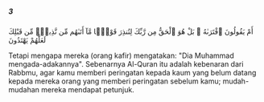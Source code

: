 ##### 3

<span class="ayah">أَمْ يَقُولُونَ ٱفْتَرَىٰهُ ۚ بَلْ هُوَ ٱلْحَقُّ مِن رَّبِّكَ لِتُنذِرَ قَوْمًۭا مَّآ أَتَىٰهُم مِّن نَّذِيرٍۢ مِّن قَبْلِكَ لَعَلَّهُمْ يَهْتَدُونَ</span>

<span class="ayah_translation">Tetapi mengapa mereka (orang kafir) mengatakan: "Dia Muhammad mengada-adakannya". Sebenarnya Al-Quran itu adalah kebenaran dari Rabbmu, agar kamu memberi peringatan kepada kaum yang belum datang kepada mereka orang yang memberi peringatan sebelum kamu; mudah-mudahan mereka mendapat petunjuk.</span>
